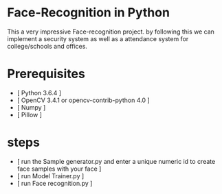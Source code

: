 # Face-Recognition in Python
This a very impressive Face-recognition project. by following this we can implement a security system as well as a attendance system for college/schools and offices.

# Prerequisites
- [ Python 3.6.4 ]
- [ OpenCV 3.4.1 or opencv-contrib-python 4.0 ]
- [ Numpy ]
- [ Pillow ]


# steps
- [ run the Sample generator.py and enter a unique numeric id to create face samples with your face ]
- [ run Model Trainer.py ]
- [ run Face recognition.py ]
